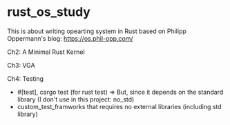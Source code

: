 # rust_os_study

This is about writing opearting system in Rust based on Philipp Oppermann's blog: https://os.phil-opp.com/


Ch2: A Minimal Rust Kernel

Ch3: VGA 

Ch4: Testing 
- #[test], cargo test (for rust test) => But, since it depends on the standard library (I don't use in this project: no_std)
- custom_test_framworks that requires no external libraries (including std library)

